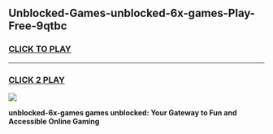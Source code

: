 
## Unblocked-Games-unblocked-6x-games-Play-Free-9qtbc
<h3>
<a href="https://premium76.site?title=unblocked-6x-games&ref=15A">CLICK TO PLAY</a></h3>
<hr>

<h3>
<a href="https://premium76.site?title=unblocked-6x-games&ref=15A">CLICK 2 PLAY</a>
  
</h3>

<a href="https://premium76.site?title=unblocked-6x-games&ref=15A"><img src="https://clearcache.store/games.png"></a>


**unblocked-6x-games games unblocked: Your Gateway to Fun and Accessible Online Gaming**
